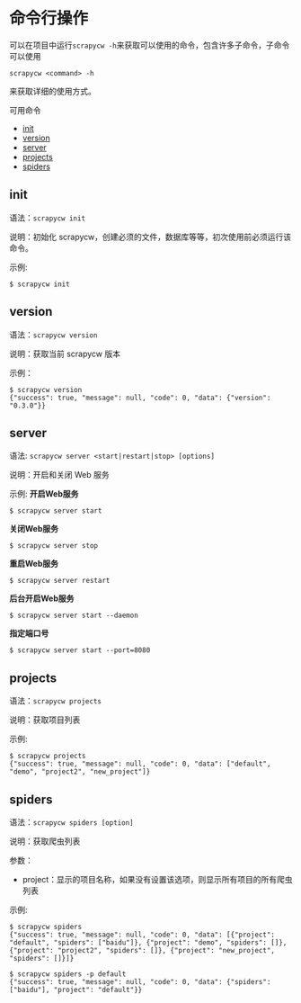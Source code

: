 # 命令行操作

可以在项目中运行`scrapycw -h`来获取可以使用的命令，包含许多子命令，子命令可以使用
```
scrapycw <command> -h
```
来获取详细的使用方式。

可用命令

- [init](#init)
- [version](#version)
- [server](#server)
- [projects](#projects)
- [spiders](#spiders)

## init

语法：`scrapycw init`

说明：初始化 scrapycw，创建必须的文件，数据库等等，初次使用前必须运行该命令。

示例:
```
$ scrapycw init
```

## version

语法：`scrapycw version`

说明：获取当前 scrapycw 版本

示例：
```
$ scrapycw version
{"success": true, "message": null, "code": 0, "data": {"version": "0.3.0"}}
```

## server

语法: `scrapycw server <start|restart|stop> [options]`

说明：开启和关闭 Web 服务

示例:
**开启Web服务**
```
$ scrapycw server start
```

**关闭Web服务**
```
$ scrapycw server stop
```

**重启Web服务**
```
$ scrapycw server restart
```

**后台开启Web服务**
```
$ scrapycw server start --daemon
```

**指定端口号**
```
$ scrapycw server start --port=8080
```

## projects

语法：`scrapycw projects`

说明：获取项目列表

示例:
```
$ scrapycw projects
{"success": true, "message": null, "code": 0, "data": ["default", "demo", "project2", "new_project"]}
```

## spiders

语法：`scrapycw spiders [option]`

说明：获取爬虫列表

参数：

- project：显示的项目名称，如果没有设置该选项，则显示所有项目的所有爬虫列表

示例:
```
$ scrapycw spiders
{"success": true, "message": null, "code": 0, "data": [{"project": "default", "spiders": ["baidu"]}, {"project": "demo", "spiders": []}, {"project": "project2", "spiders": []}, {"project": "new_project", "spiders": []}]}

$ scrapycw spiders -p default
{"success": true, "message": null, "code": 0, "data": {"spiders": ["baidu"], "project": "default"}}
```